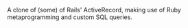 A clone of (some) of Rails' ActiveRecord, making use of Ruby metaprogramming and custom SQL queries.
